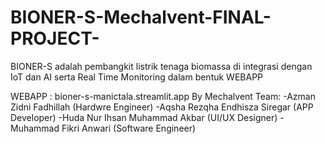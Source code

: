 # BIONER-S-Mechalvent-FINAL-PROJECT-
BIONER-S adalah pembangkit listrik tenaga biomassa di integrasi dengan IoT dan AI serta Real Time Monitoring dalam bentuk WEBAPP

WEBAPP : bioner-s-manictala.streamlit.app
By Mechalvent Team:
-Azman Zidni Fadhillah (Hardwre Engineer)
-Aqsha Rezqha Endhisza Siregar (APP Developer)
-Huda Nur Ihsan Muhammad Akbar (UI/UX Designer)
-Muhammad Fikri Anwari (Software Engineer)



                                                                                                

